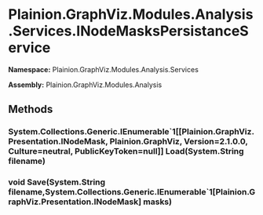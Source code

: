 
# Plainion.GraphViz.Modules.Analysis.Services.INodeMasksPersistanceService

**Namespace:** Plainion.GraphViz.Modules.Analysis.Services

**Assembly:** Plainion.GraphViz.Modules.Analysis


## Methods

### System.Collections.Generic.IEnumerable`1[[Plainion.GraphViz.Presentation.INodeMask, Plainion.GraphViz, Version=2.1.0.0, Culture=neutral, PublicKeyToken=null]] Load(System.String filename)

### void Save(System.String filename,System.Collections.Generic.IEnumerable`1[Plainion.GraphViz.Presentation.INodeMask] masks)
